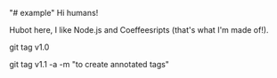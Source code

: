"# example" 
Hi humans!

Hubot here, I like Node.js and Coeffeesripts (that's what I'm made of!).

git tag v1.0

git tag v1.1 -a -m "to create annotated tags" 